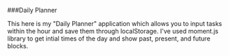 ###Daily Planner

This here is my "Daily Planner" application which allows you to input tasks within the hour and save them through localStorage.
I've used moment.js library to get intial times of the day and show past, present, and future blocks.

